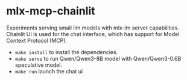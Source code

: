 # mlx-mcp-chainlit

Experiments serving small llm models with mlx-lm server capabilities. Chainlit UI is used for the chat interface, which has support for Model Context Protocol (MCP).

- `make install` to install the dependencies.
- `make serve` to run Qwen/Qwen3-8B model with Qwen/Qwen3-0.6B speculative model.
- `make run` launch the chat ui
